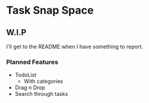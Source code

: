 # Task Snap Space

## W.I.P

I'll get to the README when I have something to report.

### Planned Features

- TodoList
  - With categories
- Drag n Drop
- Search through tasks